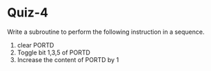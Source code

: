# Quiz-4
Write a subroutine to perform the following instruction in a sequence.
1. clear PORTD
2. Toggle bit 1,3,5 of PORTD
3. Increase the content of PORTD by 1
